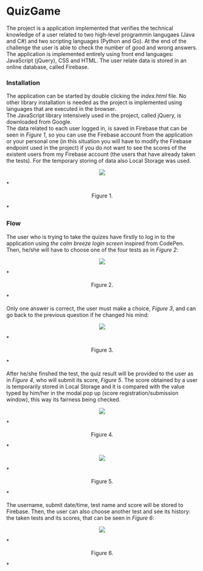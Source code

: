 # QuizGame

The project is a application implemented that verifies the technical knowledge of a user related to two high-level programmin langugaes (Java and C#) and two scripting languages (Python and Go). At the end of the challenge the user is able to check the number of good and wrong answers. The application is implemented entirely using front end languages: JavaScript (jQuery), CSS and HTML. The user relate data is stored in an online database, called Firebase.

### Installation

The application can be started by double clicking the *index.html* file. No other library installation is needed as the project is implemented using languages that are executed in the browser. <br/>
The JavaScript library intensively used in the project, called jQuery, is downloaded from Google. <br/> 
The data related to each user logged in, is saved in Firebase that can be seen in *Figure 1*, so you can use the Firebase account from the application or your personal one (in this situation you will have to modify the Firebase endpoint used in the project) if you do not want to see the scores of the existent users from my Firebase account (the users that have already taken the tests). For the temporary storing of data also Local Storage was used.


<p align="center">
  <img src="https://github.com/ghele/ExplosionDetectionApplication/blob/master/captures/GUI.PNG" align="middle"></img>
</p>
*<p align="center">Figure 1. </p>*

### Flow

The user who is trying to take the quizes have firstly to log in to the application using *the calm breeze login screen* inspired from CodePen. 
Then, he/she will have to choose one of the four tests as in *Figure 2*: 

<p align="center">
  <img src="https://github.com/ghele/ExplosionDetectionApplication/blob/master/captures/GUI.PNG" align="middle"></img>
</p>
*<p align="center">Figure 2. </p>*

Only one answer is correct, the user must make a choice, *Figure 3*, and can go back to the previous question if he changed his mind:

<p align="center">
  <img src="https://github.com/ghele/ExplosionDetectionApplication/blob/master/captures/GUI.PNG" align="middle"></img>
</p>
*<p align="center">Figure 3. </p>*

After he/she finshed the test, the quiz result will be provided to the user as in *Figure 4*, who will submit its score, *Figure 5*. The score obtained by a user is temporarily stored in Local Storage and it is compared with the value typed by him/her in the modal pop up (score registration/submission window), this way its fairness being checked.

<p align="center">
  <img src="https://github.com/ghele/ExplosionDetectionApplication/blob/master/captures/GUI.PNG" align="middle"></img>
</p>
*<p align="center">Figure 4. </p>*

<p align="center">
  <img src="https://github.com/ghele/ExplosionDetectionApplication/blob/master/captures/GUI.PNG" align="middle"></img>
</p>
*<p align="center">Figure 5. </p>*

The username, submit date/time, test name and score will be stored to Firebase. Then, the user can also choose another test and see its history: the taken tests and its scores, that can be seen in *Figure 6*:

<p align="center">
  <img src="https://github.com/ghele/ExplosionDetectionApplication/blob/master/captures/GUI.PNG" align="middle"></img>
</p>
*<p align="center">Figure 6. </p>*

